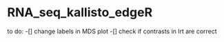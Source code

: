 # RNA_seq_kallisto_edgeR

to do: 
-[] change labels in MDS plot 
-[] check if contrasts in lrt are correct
